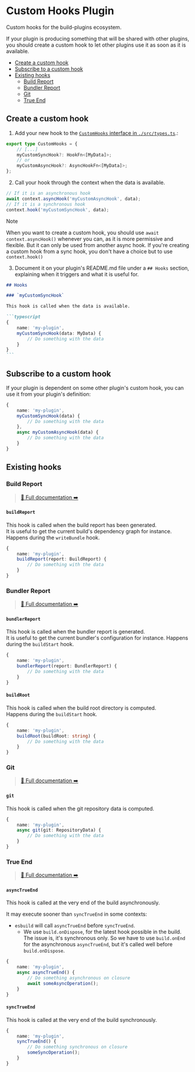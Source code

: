 # Custom Hooks Plugin <!-- #omit in toc -->

Custom hooks for the build-plugins ecosystem.

If your plugin is producing something that will be shared with other plugins,<br/>
you should create a custom hook to let other plugins use it as soon as it is available.

<!-- #toc -->
-   [Create a custom hook](#create-a-custom-hook)
-   [Subscribe to a custom hook](#subscribe-to-a-custom-hook)
-   [Existing hooks](#existing-hooks)
    -   [Build Report](#build-report)
    -   [Bundler Report](#bundler-report)
    -   [Git](#git)
    -   [True End](#true-end)
<!-- #toc -->

## Create a custom hook

1. Add your new hook to the [`CustomHooks` interface in `./src/types.ts`](/packages/core/src/types.ts).:

```typescript
export type CustomHooks = {
    // [...]
    myCustomSyncHook?: HookFn<[MyData]>;
    // or
    myCustomAsyncHook?: AsyncHookFn<[MyData]>;
};
```

2. Call your hook through the context when the data is available.

```typescript
// If it is an asynchronous hook
await context.asyncHook('myCustomAsyncHook', data);
// If it is a synchronous hook
context.hook('myCustomSyncHook', data);
```

> [!NOTE]
> When you want to create a custom hook, you should use `await context.asyncHook()` whenever you can, as it is more permissive and flexible.
> But it can only be used from another async hook.
> If you're creating a custom hook from a sync hook, you don't have a choice but to use `context.hook()`

3. Document it on your plugin's README.md file under a `## Hooks` section, explaining when it triggers and what it is useful for.

````md
## Hooks

### `myCustomSyncHook`

This hook is called when the data is available.

```typescript
{
    name: 'my-plugin',
    myCustomSyncHook(data: MyData) {
        // Do something with the data
    }
}
```
````

## Subscribe to a custom hook

If your plugin is dependent on some other plugin's custom hook, you can use it from your plugin's definition:

```typescript
{
    name: 'my-plugin',
    myCustomSyncHook(data) {
        // Do something with the data
    },
    async myCustomAsyncHook(data) {
        // Do something with the data
    }
}
```

## Existing hooks

<!-- #list-of-hooks -->
### Build Report

> [📝 Full documentation ➡️](/packages/plugins/build-report#hooks)

#### `buildReport`

This hook is called when the build report has been generated.<br/>
It is useful to get the current build's dependency graph for instance.
Happens during the `writeBundle` hook.

```typescript
{
    name: 'my-plugin',
    buildReport(report: BuildReport) {
        // Do something with the data
    }
}
```

### Bundler Report

> [📝 Full documentation ➡️](/packages/plugins/bundler-report#hooks)

#### `bundlerReport`

This hook is called when the bundler report is generated.<br/>
It is useful to get the current bundler's configuration for instance.
Happens during the `buildStart` hook.

```typescript
{
    name: 'my-plugin',
    bundlerReport(report: BundlerReport) {
        // Do something with the data
    }
}
```

#### `buildRoot`

This hook is called when the build root directory is computed.<br/>
Happens during the `buildStart` hook.

```typescript
{
    name: 'my-plugin',
    buildRoot(buildRoot: string) {
        // Do something with the data
    }
}
```

### Git

> [📝 Full documentation ➡️](/packages/plugins/git#hooks)

#### `git`

This hook is called when the git repository data is computed.

```typescript
{
    name: 'my-plugin',
    async git(git: RepositoryData) {
        // Do something with the data
    }
}
```

### True End

> [📝 Full documentation ➡️](/packages/plugins/true-end#hooks)

#### `asyncTrueEnd`

This hook is called at the very end of the build asynchronously.

It may execute sooner than `syncTrueEnd` in some contexts:

- `esbuild` will call `asyncTrueEnd` before `syncTrueEnd`.
    - We use `build.onDispose`, for the latest hook possible in the build. The issue is, it's synchronous only. So we have to use `build.onEnd` for the asynchronous `asyncTrueEnd`, but it's called well before `build.onDispose`.

```typescript
{
    name: 'my-plugin',
    async asyncTrueEnd() {
        // Do something asynchronous on closure
        await someAsyncOperation();
    }
}
```

#### `syncTrueEnd`

This hook is called at the very end of the build synchronously.

```typescript
{
    name: 'my-plugin',
    syncTrueEnd() {
        // Do something synchronous on closure
        someSyncOperation();
    }
}
```

<!-- #list-of-hooks -->
